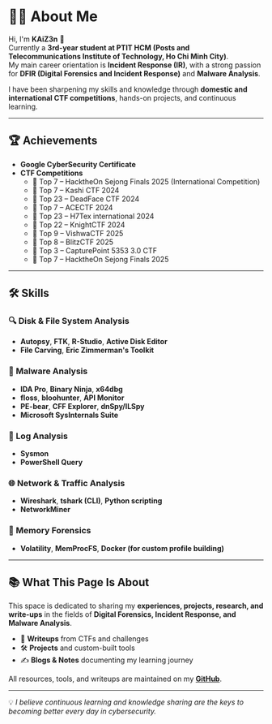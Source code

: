 # 👨‍💻 About Me  

Hi, I'm **KAiZ3n** 👋  
Currently a **3rd-year student at PTIT HCM (Posts and Telecommunications Institute of Technology, Ho Chi Minh City)**.  
My main career orientation is **Incident Response (IR)**, with a strong passion for **DFIR (Digital Forensics and Incident Response)** and **Malware Analysis**.  

I have been sharpening my skills and knowledge through **domestic and international CTF competitions**, hands-on projects, and continuous learning.  

---

## 🏆 Achievements  

- **Google CyberSecurity Certificate**  
- **CTF Competitions**  
  - 🥇 Top 7 – HacktheOn Sejong Finals 2025  (International Competition)
  - 🥇 Top 7 – Kashi CTF 2024  
  - 🥇 Top 23 – DeadFace CTF 2024  
  - 🥇 Top 7 – ACECTF 2024  
  - 🥇 Top 23 – H7Tex international 2024
  - 🥇 Top 22 – KnightCTF 2024  
  - 🥇 Top 9 – VishwaCTF 2025  
  - 🥇 Top 8 – BlitzCTF 2025  
  - 🥇 Top 3 – CapturePoint 5353 3.0 CTF  
  - 🥇 Top 7 – HacktheOn Sejong Finals 2025  

---

## 🛠️ Skills  

### 🔍 Disk & File System Analysis  
- **Autopsy**, **FTK**, **R-Studio**, **Active Disk Editor**  
- **File Carving**, **Eric Zimmerman's Toolkit**  

### 🦠 Malware Analysis  
- **IDA Pro**, **Binary Ninja**, **x64dbg**  
- **floss**, **bloohunter**, **API Monitor**  
- **PE-bear**, **CFF Explorer**, **dnSpy/ILSpy**  
- **Microsoft SysInternals Suite**  

### 📑 Log Analysis  
- **Sysmon**  
- **PowerShell Query**  

### 🌐 Network & Traffic Analysis  
- **Wireshark**, **tshark (CLI)**, **Python scripting**  
- **NetworkMiner**  

### 🧠 Memory Forensics  
- **Volatility**, **MemProcFS**, **Docker (for custom profile building)**  

---

## 📚 What This Page Is About  

This space is dedicated to sharing my **experiences, projects, research, and write-ups** in the fields of **Digital Forensics, Incident Response, and Malware Analysis**.  

- 📖 **Writeups** from CTFs and challenges  
- 🛠️ **Projects** and custom-built tools  
- ✍️ **Blogs & Notes** documenting my learning journey  

All resources, tools, and writeups are maintained on my **[GitHub](https://github.com/)**.  

---

💡 *I believe continuous learning and knowledge sharing are the keys to becoming better every day in cybersecurity.*  
